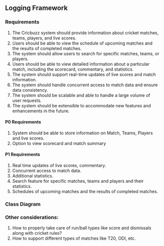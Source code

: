 ## Logging Framework

### Requirements

1. The Cricbuzz system should provide information about cricket matches, teams, players, and live scores.
2. Users should be able to view the schedule of upcoming matches and the results of completed matches.
3. The system should allow users to search for specific matches, teams, or players.
4. Users should be able to view detailed information about a particular match, including the scorecard, commentary, and statistics.
5. The system should support real-time updates of live scores and match information.
6. The system should handle concurrent access to match data and ensure data consistency.
7. The system should be scalable and able to handle a large volume of user requests.
8. The system should be extensible to accommodate new features and enhancements in the future.

#### P0 Requirements
1. System should be able to store information on Match, Teams, Players and live scores.
2. Option to view scorecard and match summary

#### P1 Requirements
1. Real time updates of live scores, commentary.
2. Concurrent access to match data.
3. Additional statistics.
4. Search feature for specific matches, teams and players and their statistics.
5. Schedules of upcoming matches and the results of completed matches.

### Class Diagram



### Other considerations:
1. How to properly take care of run/ball types like score and dismissals along with cricket rules?
2. How to support different types of matches like T20, ODI, etc.
